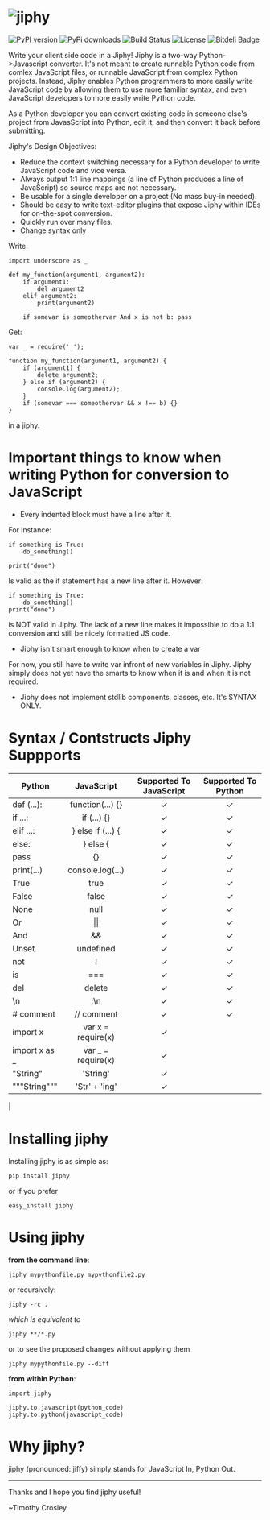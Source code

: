 ![jiphy](https://raw.github.com/timothycrosley/jiphy/master/logo.png)
=====

[![PyPI version](https://badge.fury.io/py/jiphy.png)](http://badge.fury.io/py/jiphy)
[![PyPi downloads](https://pypip.in/d/jiphy/badge.png)](https://crate.io/packages/jiphy/)
[![Build Status](https://travis-ci.org/timothycrosley/jiphy.png?branch=master)](https://travis-ci.org/timothycrosley/jiphy)
[![License](https://pypip.in/license/jiphy/badge.png)](https://pypi.python.org/pypi/jiphy/)
[![Bitdeli Badge](https://d2weczhvl823v0.cloudfront.net/timothycrosley/jiphy/trend.png)](https://bitdeli.com/free "Bitdeli Badge")

Write your client side code in a Jiphy! Jiphy is a two-way Python->Javascript converter. It's not meant to create
runnable Python code from comlex JavaScript files, or runnable JavaScript from complex Python projects. Instead,
Jiphy enables Python programmers to more easily write JavaScript code by allowing them to use more familiar syntax,
and even JavaScript developers to more easily write Python code.

As a Python developer you can convert existing code in someone else's project from JavasScript into Python, edit it,
and then convert it back before submitting.

Jiphy's Design Objectives:

- Reduce the context switching necessary for a Python developer to write JavaScript code and vice versa.
- Always output 1:1 line mappings (a line of Python produces a line of JavaScript) so source maps are not necessary.
- Be usable for a single developer on a project (No mass buy-in needed).
- Should be easy to write text-editor plugins that expose Jiphy within IDEs for on-the-spot conversion.
- Quickly run over many files.
- Change syntax only

Write:

    import underscore as _

    def my_function(argument1, argument2):
        if argument1:
            del argument2
        elif argument2:
            print(argument2)

        if somevar is someothervar And x is not b: pass


Get:

    var _ = require('_');

    function my_function(argument1, argument2) {
        if (argument1) {
            delete argument2;
        } else if (argument2) {
            console.log(argument2);
        }
        if (somevar === someothervar && x !== b) {}
    }

in a jiphy.


Important things to know when writing Python for conversion to JavaScript
===================

- Every indented block must have a line after it.

For instance:

    if something is True:
        do_something()

    print("done")

Is valid as the if statement has a new line after it. However:

    if something is True:
        do_something()
    print("done")

is NOT valid in Jiphy. The lack of a new line makes it impossible to do a 1:1 conversion and still be nicely formatted JS code.

- Jiphy isn't smart enough to know when to create a var

For now, you still have to write var infront of new variables in Jiphy. Jiphy simply does not yet have the smarts to know when it is and when it is not required.

- Jiphy does not implement stdlib components, classes, etc. It's SYNTAX ONLY.


Syntax / Contstructs Jiphy Suppports
===================
| Python        | JavaScript        | Supported To JavaScript | Supported To Python |
| ------------- |:-----------------:|:-----------------------:|:-------------------:|
| def (...):    | function(...) {}  |  ✓                      |  ✓                  |
| if ...:       | if (...) {}       |  ✓                      |  ✓                  |
| elif ...:     | } else if (...) { |  ✓                      |  ✓                  |
| else:         | } else {          |  ✓                      |  ✓                  |
| pass          | {}                |  ✓                      |  ✓                  |
| print(...)    | console.log(...)  |  ✓                      |  ✓                  |
| True          | true              |  ✓                      |  ✓                  |
| False         | false             |  ✓                      |  ✓                  |
| None          | null              |  ✓                      |  ✓                  |
| Or            | &#124;&#124;                | ✓                        |  ✓                  |
| And           | &&                |  ✓                      |  ✓                  |
| Unset         | undefined         |  ✓                      |  ✓                  |
| not           | !                 |  ✓                      |  ✓                  |
| is            | ===               |  ✓                      |  ✓                  |
| del           | delete            |  ✓                      |  ✓                  |
| \n            | ;\n               |  ✓                      |  ✓                  |
| # comment     | // comment        |  ✓                      |  ✓                  |
| import x      | var x = require(x)|  ✓                      |                     |
| import x as _ | var _ = require(x)|  ✓                      |                     |
| "String"      | 'String'          |  ✓                      |                     |
| """String"""  | 'Str' + 'ing'     |  ✓                      |                     |
|

Installing jiphy
===================

Installing jiphy is as simple as:

    pip install jiphy

or if you prefer

    easy_install jiphy

Using jiphy
===================
**from the command line**:

    jiphy mypythonfile.py mypythonfile2.py

or recursively:

    jiphy -rc .

 *which is equivalent to*

    jiphy **/*.py

or to see the proposed changes without applying them

    jiphy mypythonfile.py --diff

**from within Python**:

    import jiphy

    jiphy.to.javascript(python_code)
    jiphy.to.python(javascript_code)


Why jiphy?
======================

jiphy (pronounced: jiffy) simply stands for JavaScript In, Python Out.

--------------------------------------------

Thanks and I hope you find jiphy useful!

~Timothy Crosley

